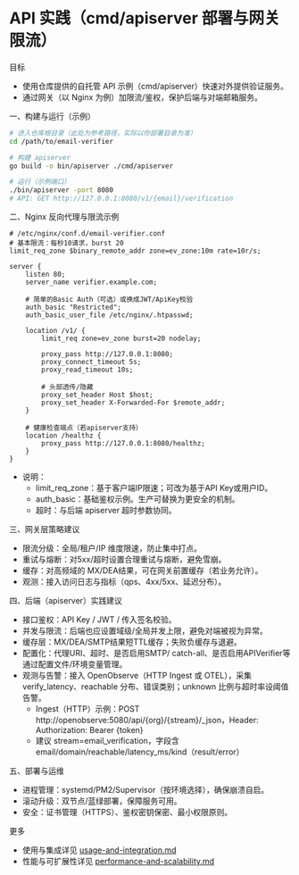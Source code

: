 # API 实践（cmd/apiserver 部署与网关限流）

目标
- 使用仓库提供的自托管 API 示例（cmd/apiserver）快速对外提供验证服务。
- 通过网关（以 Nginx 为例）加限流/鉴权，保护后端与对端邮箱服务。

一、构建与运行（示例）
```sh
# 进入仓库根目录（此处为参考路径，实际以你部署目录为准）
cd /path/to/email-verifier

# 构建 apiserver
go build -o bin/apiserver ./cmd/apiserver

# 运行（示例端口）
./bin/apiserver -port 8080
# API: GET http://127.0.0.1:8080/v1/{email}/verification
```

二、Nginx 反向代理与限流示例
```nginx
# /etc/nginx/conf.d/email-verifier.conf
# 基本限流：每秒10请求，burst 20
limit_req_zone $binary_remote_addr zone=ev_zone:10m rate=10r/s;

server {
    listen 80;
    server_name verifier.example.com;

    # 简单的Basic Auth（可选）或换成JWT/ApiKey校验
    auth_basic "Restricted";
    auth_basic_user_file /etc/nginx/.htpasswd;

    location /v1/ {
        limit_req zone=ev_zone burst=20 nodelay;

        proxy_pass http://127.0.0.1:8080;
        proxy_connect_timeout 5s;
        proxy_read_timeout 10s;

        # 头部透传/隐藏
        proxy_set_header Host $host;
        proxy_set_header X-Forwarded-For $remote_addr;
    }

    # 健康检查端点（若apiserver支持）
    location /healthz {
        proxy_pass http://127.0.0.1:8080/healthz;
    }
}
```
- 说明：
  - limit_req_zone：基于客户端IP限速；可改为基于API Key或用户ID。
  - auth_basic：基础鉴权示例。生产可替换为更安全的机制。
  - 超时：与后端 apiserver 超时参数协同。

三、网关层策略建议
- 限流分级：全局/租户/IP 维度限速，防止集中打点。
- 重试与熔断：对5xx/超时设置合理重试与熔断，避免雪崩。
- 缓存：对高频域的 MX/DEA结果，可在网关前置缓存（若业务允许）。
- 观测：接入访问日志与指标（qps、4xx/5xx、延迟分布）。

四、后端（apiserver）实践建议
- 接口鉴权：API Key / JWT / 传入签名校验。
- 并发与限流：后端也应设置域级/全局并发上限，避免对端被视为异常。
- 缓存层：MX/DEA/SMTP结果短TTL缓存；失败负缓存与退避。
- 配置化：代理URI、超时、是否启用SMTP/ catch-all、是否启用APIVerifier等通过配置文件/环境变量管理。
- 观测与告警：接入 OpenObserve（HTTP Ingest 或 OTEL），采集 verify_latency、reachable 分布、错误类别；unknown 比例与超时率设阈值告警。
  - Ingest（HTTP）示例：POST http://openobserve:5080/api/{org}/{stream}/_json，Header: Authorization: Bearer {token}
  - 建议 stream=email_verification，字段含 email/domain/reachable/latency_ms/kind（result/error）

五、部署与运维
- 进程管理：systemd/PM2/Supervisor（按环境选择），确保崩溃自启。
- 滚动升级：双节点/蓝绿部署，保障服务可用。
- 安全：证书管理（HTTPS）、鉴权密钥保密、最小权限原则。

更多
- 使用与集成详见 [usage-and-integration.md](usage-and-integration.md)
- 性能与可扩展性详见 [performance-and-scalability.md](performance-and-scalability.md)